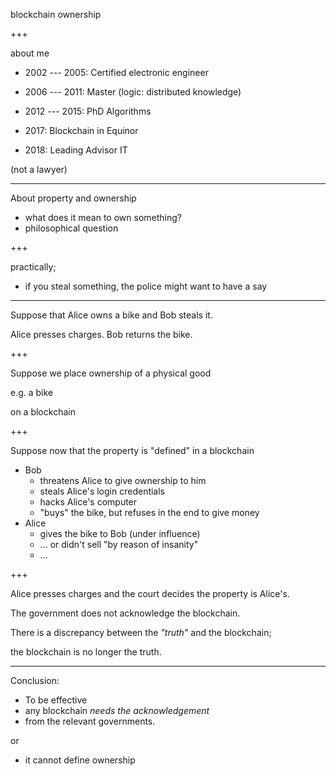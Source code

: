 blockchain ownership

+++

about me

* 2002 --- 2005: Certified electronic engineer
* 2006 --- 2011: Master (logic: distributed knowledge)
* 2012 --- 2015: PhD Algorithms

* 2017: Blockchain in Equinor
* 2018: Leading Advisor IT

(not a lawyer)

---

About property and ownership

* what does it mean to own something?
* philosophical question

+++

practically;

* if you steal something, the police might want to have a say


---

Suppose that Alice owns a bike and Bob steals it.

Alice presses charges.  Bob returns the bike.

+++


Suppose we place ownership of a physical good

e.g. a bike

on a blockchain

+++

Suppose now that the property is "defined" in a blockchain

* Bob
  * threatens Alice to give ownership to him
  * steals Alice's login credentials
  * hacks Alice's computer
  * "buys" the bike, but refuses in the end to give money
* Alice
  * gives the bike to Bob (under influence)
  * ... or didn't sell "by reason of insanity"
  * ...

+++

Alice presses charges and the court decides the property is Alice's.

The government does not acknowledge the blockchain.

There is a discrepancy between the _"truth"_ and the blockchain;

the blockchain is no longer the truth.

---

Conclusion:

* To be effective
* any blockchain _needs the acknowledgement_
* from the relevant governments.

or

* it cannot define ownership
